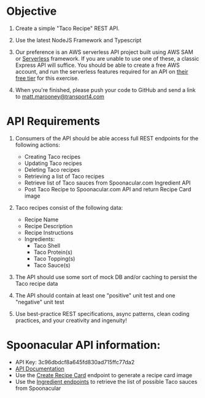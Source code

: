 # Objective

1. Create a simple "Taco Recipe" REST API.

2. Use the latest NodeJS Framework and Typescript

3. Our preference is an AWS serverless API project built using AWS SAM or [Serverless](https://www.serverless.com/) framework.  If you are unable to use one of these, a classic Express API will suffice.  You should be able to create a free AWS account, and run the serverless features required for an API on [their free tier](https://aws.amazon.com/free/?all-free-tier.sort-by=item.additionalFields.SortRank&all-free-tier.sort-order=asc&awsf.Free%20Tier%20Categories=categories%23serverless) for this exercise.

4.  When you're finished, please push your code to GitHub and send a link to matt.marooney@transport4.com

# API Requirements

1. Consumers of the API should be able access full REST endpoints for the following actions:
    - Creating Taco recipes
    - Updating Taco recipes
    - Deleting Taco recipes
    - Retrieving a list of Taco recipes
    - Retrieve list of Taco sauces from Spoonacular.com Ingredient API
    - Post Taco Recipe to Spoonacular.com API and return Recipe Card image

2. Taco recipes consist of the following data:
    - Recipe Name
    - Recipe Description
    - Recipe Instructions
    - Ingredients:
        - Taco Shell
        - Taco Protein(s)
        - Taco Topping(s)
        - Taco Sauce(s)

3. The API should use some sort of mock DB and/or caching to persist the Taco recipe data

4. The API should contain at least one "positive" unit test and one "negative" unit test

5. Use best-practice REST specifications, async patterns, clean coding practices, and your creativity and ingenuity!

# Spoonacular API information:

- API Key: 3c96dbdcf8a645fd830ad715ffc77da2
- [API Documentation](https://spoonacular.com/food-api/docs)
- Use the [Create Recipe Card](https://spoonacular.com/food-api/docs#Create-Recipe-Card) endpoint to generate a recipe card image
- Use the [Ingredient endpoints](https://spoonacular.com/food-api/docs#Ingredient-Search) to retrieve the list of possible Taco sauces from Spoonacular 
